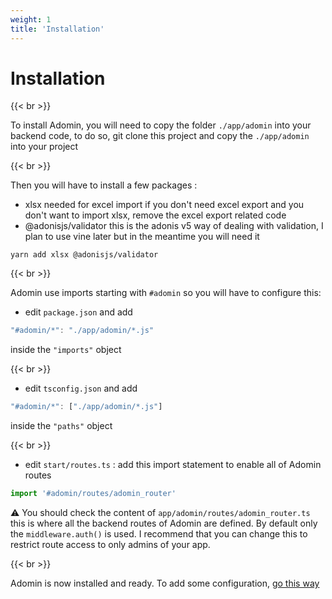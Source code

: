 ```yaml
---
weight: 1
title: 'Installation'
---
```


# Installation

{{< br >}}

To install Adomin, you will need to copy the folder `./app/adomin` into your backend code,
to do so, git clone this project and copy the `./app/adomin` into your project

{{< br >}}

Then you will have to install a few packages :

- xlsx
  needed for excel import if you don't need excel export and you don't want to import xlsx, remove the excel export related code
- @adonisjs/validator this is the adonis v5 way of dealing with validation, I plan to use vine later but in the meantime you will need it

```fish
yarn add xlsx @adonisjs/validator
```

{{< br >}}

Adomin use imports starting with `#adomin` so you will have to configure this:

- edit `package.json` and add

```ts
"#adomin/*": "./app/adomin/*.js"
```

inside the `"imports"` object

{{< br >}}

- edit `tsconfig.json` and add

```ts
"#adomin/*": ["./app/adomin/*.js"]
```

inside the `"paths"` object

{{< br >}}

- edit `start/routes.ts` : add this import statement to enable all of Adomin routes

```ts
import '#adomin/routes/adomin_router'
```

⚠️ You should check the content of `app/adomin/routes/adomin_router.ts` this is where all the backend routes of Adomin are defined.
By default only the `middleware.auth()` is used.
I recommend that you can change this to restrict route access to only admins of your app.

{{< br >}}

Adomin is now installed and ready.
To add some configuration, [go this way](/adomin/docs/backend/configuration)
